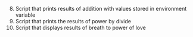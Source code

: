 8. Script that prints results of addition with values stored in environment variable
9. Script that prints the results of power by divide
10. Script that displays results of breath to power of love
